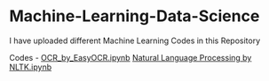# Machine-Learning-Data-Science

I have uploaded different Machine Learning Codes in this Repository

Codes - 
        [OCR_by_EasyOCR.ipynb](OCR_by_EasyOCR.ipynb)
        [Natural Language Processing by NLTK.ipynb](NLP_by_NLTK.ipynb)
